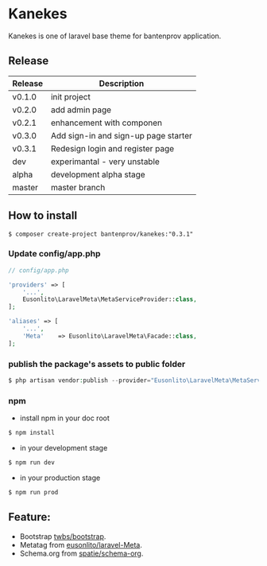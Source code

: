# Kanekes

Kanekes is one of laravel base theme for bantenprov application.

## Release

| Release   | Description                          |
|-----------|--------------------------------------|
| v0.1.0    | init project                         |
| v0.2.0    | add admin page                       |
| v0.2.1    | enhancement with componen            |
| v0.3.0    | Add sign-in and sign-up page starter |
| v0.3.1    | Redesign login and register page     |
| dev       | experimantal - very unstable         |
| alpha     | development alpha stage              |
| master    | master branch                        |

## How to install

```
$ composer create-project bantenprov/kanekes:"0.3.1"
```

### Update config/app.php

```php
// config/app.php

'providers' => [
    '...',
    Eusonlito\LaravelMeta\MetaServiceProvider::class,
];

'aliases' => [
    '...',
    'Meta'    => Eusonlito\LaravelMeta\Facade::class,
];
```

### publish the package's assets to public folder

```php
$ php artisan vendor:publish --provider="Eusonlito\LaravelMeta\MetaServiceProvider"
```
### npm
- install npm in your doc root
```sh
$ npm install
```
- in your development stage
```sh
$ npm run dev
```
- in your production stage
```sh
$ npm run prod
```

## Feature:

- Bootstrap [twbs/bootstrap](https://github.com/twbs/bootstrap/).
- Metatag from [eusonlito/laravel-Meta](https://github.com/eusonlito/laravel-Meta).
- Schema.org from [spatie/schema-org](https://github.com/spatie/schema-org).
